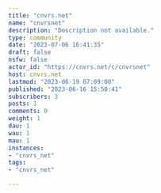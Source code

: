 ```yaml
---
title: "cnvrs.net" 
name: "cnvrsnet"
description: "Description not available."
type: community
date: "2023-07-06 16:41:35"
draft: false
nsfw: false
actor_id: "https://cnvrs.net/c/cnvrsnet"
host: cnvrs.net
lastmod: "2023-06-19 07:09:00"
published: "2023-06-16 15:50:41"
subscribers: 3
posts: 1
comments: 0
weight: 1
dau: 1
wau: 1
mau: 1
instances:
- "cnvrs_net"
tags: 
- "cnvrs_net"

---
```

